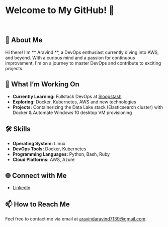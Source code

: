 # Welcome to My GitHub! 👋
 
## 🚀 About Me
Hi there! I'm ** Aravind **, a DevOps enthusiast currently diving into AWS, and beyond. With a curious mind and a passion for continuous improvement, I'm on a journey to master DevOps and contribute to exciting projects.
 
## 🌟 What I’m Working On
- **Currently Learning:** Fullstack DevOps at [Sloopstash](https://github.com/sloopstash)
- **Exploring:** Docker, Kubernetes, AWS and new technologies
- **Projects:** Containerizing the Data Lake stack (Elasticsearch cluster) with Docker & Automate Windows 10 desktop VM provisioning
 
## 🛠 Skills
- **Operating System:** Linux
- **DevOps Tools:** Docker, Kubernetes
- **Programming Languages:** Python, Bash, Ruby
- **Cloud Platforms:** AWS, Azure
 
## 🌐 Connect with Me
- [LinkedIn](www.linkedin.com/in/aravind-m-77a953313)
 
## 📫 How to Reach Me
Feel free to contact me via email at [aravindaravind7139@gmail.com](mailto:aravindaravind7139@gmail.com).
